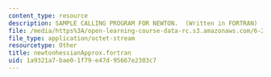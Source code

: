 ```yaml
---
content_type: resource
description: SAMPLE CALLING PROGRAM FOR NEWTON.  (Written in FORTRAN)
file: /media/https%3A/open-learning-course-data-rc.s3.amazonaws.com/6-252j-nonlinear-programming-spring-2003/1a9321a7bae01f79e47d95667e2303c7_newtonhessianApprox.fortran
file_type: application/octet-stream
resourcetype: Other
title: newtonhessianApprox.fortran
uid: 1a9321a7-bae0-1f79-e47d-95667e2303c7
---
```


